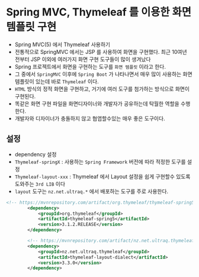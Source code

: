 # Spring MVC, Thymeleaf 를 이용한 화면 템플릿 구현
- Spring MVC(5) 에서 Thymeleaf 사용하기
- 전통적으로 SpringMVC 에서는 JSP 를 사용하여 화면을 구현했다. 최근 10여년 전부터 JSP 이외에 여러가지 화면 구현 도구들이 많이 생겨났다
- Spring 프로젝트에서 화면을 구현하는 도구를 `화면 템플릿` 이라고 한다.
- 그 중에서 `SpringMVC` 이후에 `Spring Boot` 가 나타나면서 매우 많이 사용하는 화면 템플릿이 있는데 바로 `Thymeleaf` 이다.
- `HTML` 방식의 정적 화면을 구현하고, 거기에 여러 도구를 첨가하는 방식으로 화면이 구현된다.
- 똑같은 화면 구현 파일을 화면디자이너와 개발자가 공유하는데 탁월한 역할을 수행한다.
- 개발자와 디자이너가 충돌하지 않고 협엽할수있는 매우 좋은 도구이다.

## 설정
- dependency 설정
- `Thymeleaf-springX` : 사용하는 `Spring Framework` 버전에 따라 적정한 도구를 설정
- `Thymeleaf-layout-xxx` : Thymeleaf 에서 Layout 설정을 쉽게 구현할수 있도록 도와주는 `3rd LIB` 이다
- `layout` 도구는 `nz.net.ultraq.*` 에서 배포하는 도구를 주로 사용한다.
```xml
<!-- https://mvnrepository.com/artifact/org.thymeleaf/thymeleaf-spring5 -->
		<dependency>
			<groupId>org.thymeleaf</groupId>
			<artifactId>thymeleaf-spring5</artifactId>
			<version>3.1.2.RELEASE</version>
		</dependency>

		<!-- https://mvnrepository.com/artifact/nz.net.ultraq.thymeleaf/thymeleaf-layout-dialect -->
		<dependency>
			<groupId>nz.net.ultraq.thymeleaf</groupId>
			<artifactId>thymeleaf-layout-dialect</artifactId>
			<version>3.3.0</version>
		</dependency>
```